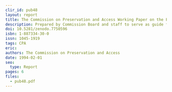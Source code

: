 ```yaml
---
clir_id: pub48
layout: report
title: The Commission on Preservation and Access Working Paper on the Future
description: Prepared by Commission Board and staff to serve as guide for future directions for Commission at a time when emphasis on preservation is shifting from printed matter to recorded knowledge in all formats. Reiterates Commission’s mission and notes major initiatives of preceding five years.
doi: 10.5281/zenodo.7750596
isbn: 1-887334-30-0
issn: 1045-1919
tags: CPA
eric:
authors: The Commission on Preservation and Access
date: 1994-02-01
seo:
  type: Report
pages: 6
files:
  - pub48.pdf
---
```

